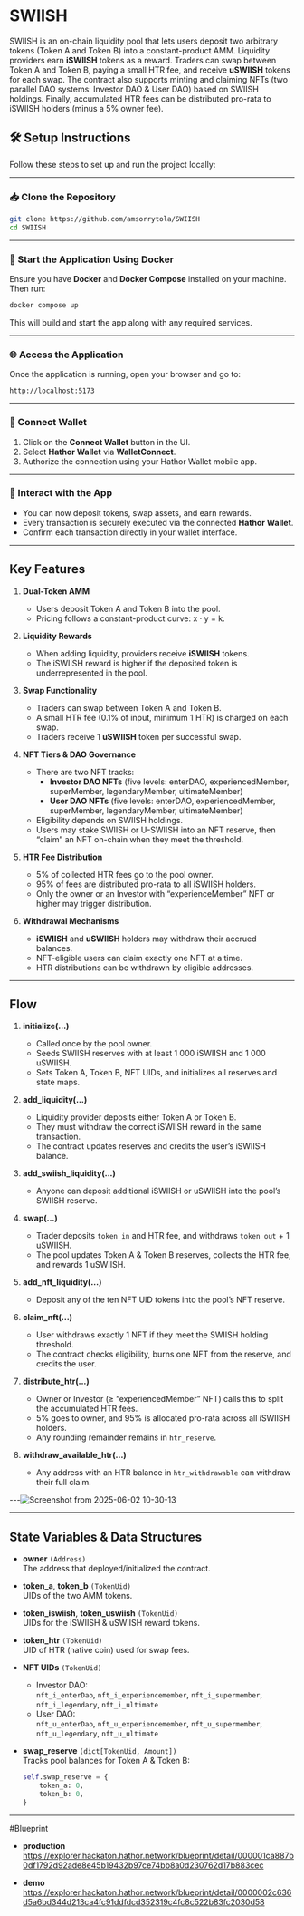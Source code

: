 # SWIISH 

SWIISH is an on-chain liquidity pool that lets users deposit two arbitrary tokens (Token A and Token B) into a constant-product AMM. Liquidity providers earn **iSWIISH** tokens as a reward. Traders can swap between Token A and Token B, paying a small HTR fee, and receive **uSWIISH** tokens for each swap. The contract also supports minting and claiming NFTs (two parallel DAO systems: Investor DAO & User DAO) based on SWIISH holdings. Finally, accumulated HTR fees can be distributed pro-rata to iSWIISH holders (minus a 5% owner fee).

## 🛠️ Setup Instructions

Follow these steps to set up and run the project locally:

---

### 📥 Clone the Repository

```bash
git clone https://github.com/amsorrytola/SWIISH
cd SWIISH
```

---

### 🐳 Start the Application Using Docker

Ensure you have **Docker** and **Docker Compose** installed on your machine. Then run:

```bash
docker compose up
```

This will build and start the app along with any required services.

---

### 🌐 Access the Application

Once the application is running, open your browser and go to:

```
http://localhost:5173
```

---

### 🔗 Connect Wallet

1. Click on the **Connect Wallet** button in the UI.
2. Select **Hathor Wallet** via **WalletConnect**.
3. Authorize the connection using your Hathor Wallet mobile app.

---

### 💸 Interact with the App

- You can now deposit tokens, swap assets, and earn rewards.
- Every transaction is securely executed via the connected **Hathor Wallet**.
- Confirm each transaction directly in your wallet interface.

---

## Key Features

1. **Dual-Token AMM**  
   - Users deposit Token A and Token B into the pool.  
   - Pricing follows a constant-product curve: x · y = k.  

2. **Liquidity Rewards**  
   - When adding liquidity, providers receive **iSWIISH** tokens.  
   - The iSWIISH reward is higher if the deposited token is underrepresented in the pool.  

3. **Swap Functionality**  
   - Traders can swap between Token A and Token B.  
   - A small HTR fee (0.1% of input, minimum 1 HTR) is charged on each swap.  
   - Traders receive 1 **uSWIISH** token per successful swap.  

4. **NFT Tiers & DAO Governance**  
   - There are two NFT tracks:  
     - **Investor DAO NFTs** (five levels: enterDAO, experiencedMember, superMember, legendaryMember, ultimateMember)  
     - **User DAO NFTs** (five levels: enterDAO, experiencedMember, superMember, legendaryMember, ultimateMember)  
   - Eligibility depends on SWIISH holdings.  
   - Users may stake SWIISH or U-SWIISH into an NFT reserve, then “claim” an NFT on-chain when they meet the threshold.

5. **HTR Fee Distribution**  
   - 5% of collected HTR fees go to the pool owner.  
   - 95% of fees are distributed pro-rata to all iSWIISH holders.  
   - Only the owner or an Investor with “experienceMember” NFT or higher may trigger distribution.  

6. **Withdrawal Mechanisms**  
   - **iSWIISH** and **uSWIISH** holders may withdraw their accrued balances.  
   - NFT-eligible users can claim exactly one NFT at a time.  
   - HTR distributions can be withdrawn by eligible addresses.

---

## Flow

1. **initialize(...)**  
   - Called once by the pool owner.  
   - Seeds SWIISH reserves with at least 1 000 iSWIISH and 1 000 uSWIISH.  
   - Sets Token A, Token B, NFT UIDs, and initializes all reserves and state maps.

2. **add_liquidity(...)**  
   - Liquidity provider deposits either Token A or Token B.  
   - They must withdraw the correct iSWIISH reward in the same transaction.  
   - The contract updates reserves and credits the user’s iSWIISH balance.

3. **add_swiish_liquidity(...)**  
   - Anyone can deposit additional iSWIISH or uSWIISH into the pool’s SWIISH reserve.  

4. **swap(...)**  
   - Trader deposits `token_in` and HTR fee, and withdraws `token_out` + 1 uSWIISH.  
   - The pool updates Token A & Token B reserves, collects the HTR fee, and rewards 1 uSWIISH.

5. **add_nft_liquidity(...)**  
   - Deposit any of the ten NFT UID tokens into the pool’s NFT reserve.  

6. **claim_nft(...)**  
   - User withdraws exactly 1 NFT if they meet the SWIISH holding threshold.  
   - The contract checks eligibility, burns one NFT from the reserve, and credits the user.

7. **distribute_htr(...)**  
   - Owner or Investor (≥ “experiencedMember” NFT) calls this to split the accumulated HTR fees.  
   - 5% goes to owner, and 95% is allocated pro-rata across all iSWIISH holders.  
   - Any rounding remainder remains in `htr_reserve`.

8. **withdraw_available_htr(...)**  
   - Any address with an HTR balance in `htr_withdrawable` can withdraw their full claim.
     
---![Screenshot from 2025-06-02 10-30-13](https://github.com/user-attachments/assets/810789c2-02ed-4610-8d25-e1d14198255d)


---

## State Variables & Data Structures

- **owner** `(Address)`  
  The address that deployed/initialized the contract.

- **token_a**, **token_b** `(TokenUid)`  
  UIDs of the two AMM tokens.

- **token_iswiish**, **token_uswiish** `(TokenUid)`  
  UIDs for the iSWIISH & uSWIISH reward tokens.

- **token_htr** `(TokenUid)`  
  UID of HTR (native coin) used for swap fees.

- **NFT UIDs** `(TokenUid)`  
  - Investor DAO:  
    `nft_i_enterDao`, `nft_i_experiencemember`, `nft_i_supermember`, `nft_i_legendary`, `nft_i_ultimate`  
  - User DAO:  
    `nft_u_enterDao`, `nft_u_experiencemember`, `nft_u_supermember`, `nft_u_legendary`, `nft_u_ultimate`

- **swap_reserve** `(dict[TokenUid, Amount])`  
  Tracks pool balances for Token A & Token B:  
  ```python
  self.swap_reserve = {
      token_a: 0,
      token_b: 0,
  }

---

#Blueprint

- **production**
  [   https://explorer.hackaton.hathor.network/blueprint/detail/000001ca887b0df1792d92ade8e45b19432b97ce74bb8a0d230762d17b883cec
](https://explorer.hackaton.hathor.network/blueprint/detail/000001ca887b0df1792d92ade8e45b19432b97ce74bb8a0d230762d17b883cec)

- **demo**
  [   https://explorer.hackaton.hathor.network/blueprint/detail/0000002c636d5a6bd344d213ca4fc91ddfdcd352319c4fc8c522b83fc2030d58
](https://explorer.hackaton.hathor.network/blueprint/detail/0000002c636d5a6bd344d213ca4fc91ddfdcd352319c4fc8c522b83fc2030d58)

